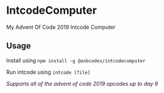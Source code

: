 # IntcodeComputer
My Advent Of Code 2019 Intcode Computer

## Usage

Install using `npm install -g @anbcodes/intcodecomputer`

Run intcode using `intcode [file]`

*Supports all of the advent of code 2019 opcodes up to day 9*
